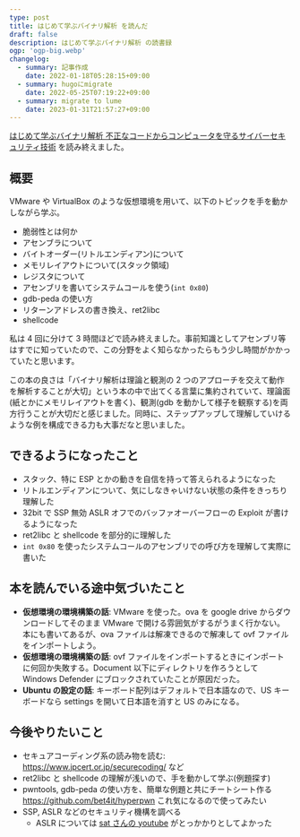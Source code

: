 ```yaml
---
type: post
title: はじめて学ぶバイナリ解析 を読んだ
draft: false
description: はじめて学ぶバイナリ解析 の読書録
ogp: 'ogp-big.webp'
changelog:
  - summary: 記事作成
    date: 2022-01-18T05:28:15+09:00
  - summary: hugoにmigrate
    date: 2022-05-25T07:19:22+09:00
  - summary: migrate to lume
    date: 2023-01-31T21:57:27+09:00
---
```


[はじめて学ぶバイナリ解析 不正なコードからコンピュータを守るサイバーセキュリティ技術](https://nextpublishing.jp/book/11353.html) を読み終えました。

## 概要

VMware や VirtualBox のような仮想環境を用いて、以下のトピックを手を動かしながら学ぶ。

- 脆弱性とは何か
- アセンブラについて
- バイトオーダー(リトルエンディアン)について
- メモリレイアウトについて(スタック領域)
- レジスタについて
- アセンブリを書いてシステムコールを使う(`int 0x80`)
- gdb-peda の使い方
- リターンアドレスの書き換え、ret2libc
- shellcode

私は 4 回に分けて 3 時間ほどで読み終えました。事前知識としてアセンブリ等はすでに知っていたので、この分野をよく知らなかったらもう少し時間がかかっていたと思います。

この本の良さは「バイナリ解析は理論と観測の 2 つのアプローチを交えて動作を解析することが大切」という本の中で出てくる言葉に集約されていて、理論面(紙とかにメモリレイアウトを書く)、観測(gdb を動かして様子を観察する)を両方行うことが大切だと感じました。同時に、ステップアップして理解していけるような例を構成できる力も大事だなと思いました。

## できるようになったこと

- スタック、特に ESP とかの動きを自信を持って答えられるようになった
- リトルエンディアンについて、気にしなきゃいけない状態の条件をきっちり理解した
- 32bit で SSP 無効 ASLR オフでのバッファオーバーフローの Exploit が書けるようになった
- ret2libc と shellcode を部分的に理解した
- `int 0x80` を使ったシステムコールのアセンブリでの呼び方を理解して実際に書いた

## 本を読んでいる途中気づいたこと

- **仮想環境の環境構築の話**: VMware を使った。ova を google drive からダウンロードしてそのまま VMware で開ける雰囲気がするがうまく行かない。本にも書いてあるが、ova ファイルは解凍できるので解凍して ovf ファイルをインポートしよう。
- **仮想環境の環境構築の話**: ovf ファイルをインポートするときにインポートに何回か失敗する。Document 以下にディレクトリを作ろうとして Windows Defender にブロックされていたことが原因だった。
- **Ubuntu の設定の話**: キーボード配列はデフォルトで日本語なので、US キーボードなら settings を開いて日本語を消すと US のみになる。

## 今後やりたいこと

- セキュアコーディング系の読み物を読む: https://www.jpcert.or.jp/securecoding/ など
- ret2libc と shellcode の理解が浅いので、手を動かして学ぶ(例題探す)
- pwntools, gdb-peda の使い方を、簡単な例題と共にチートシート作る https://github.com/bet4it/hyperpwn これ気になるので使ってみたい
- SSP, ASLR などのセキュリティ機構を調べる
  - ASLR については [sat さんの youtube](https://www.youtube.com/watch?v=iCCNEoCKdHE) がとっかかりとしてよかった
